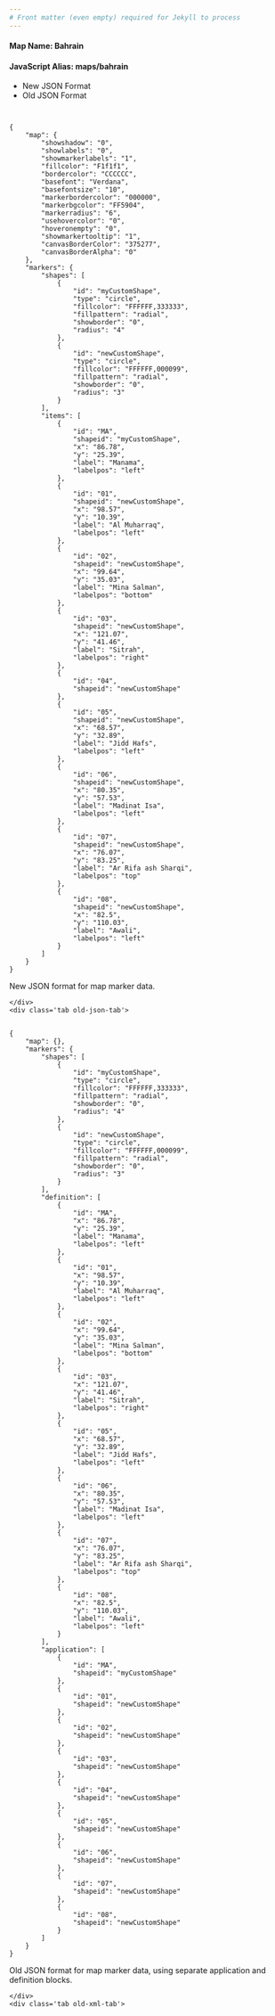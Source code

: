 ```yaml
---
# Front matter (even empty) required for Jekyll to process
---
```


#### Map Name: Bahrain

#### JavaScript Alias: maps/bahrain


<div class="code-wrapper">
<ul class='code-tabs'>
    <li class='active'>
        <a data-toggle='new-json'>New JSON Format</a>
    </li>
    <li>
        <a data-toggle='old-json'>Old JSON Format</a>
    </li>
</ul>
<div class='tab-content'>
    <pre class='plain-code'></pre>
    <div class='tab new-json-tab active'>
<pre><code class="language-javascript">
{
    "map": {
        "showshadow": "0",
        "showlabels": "0",
        "showmarkerlabels": "1",
        "fillcolor": "F1f1f1",
        "bordercolor": "CCCCCC",
        "basefont": "Verdana",
        "basefontsize": "10",
        "markerbordercolor": "000000",
        "markerbgcolor": "FF5904",
        "markerradius": "6",
        "usehovercolor": "0",
        "hoveronempty": "0",
        "showmarkertooltip": "1",
        "canvasBorderColor": "375277",
        "canvasBorderAlpha": "0"
    },
    "markers": {
        "shapes": [
            {
                "id": "myCustomShape",
                "type": "circle",
                "fillcolor": "FFFFFF,333333",
                "fillpattern": "radial",
                "showborder": "0",
                "radius": "4"
            },
            {
                "id": "newCustomShape",
                "type": "circle",
                "fillcolor": "FFFFFF,000099",
                "fillpattern": "radial",
                "showborder": "0",
                "radius": "3"
            }
        ],
        "items": [
            {
                "id": "MA",
                "shapeid": "myCustomShape",
                "x": "86.78",
                "y": "25.39",
                "label": "Manama",
                "labelpos": "left"
            },
            {
                "id": "01",
                "shapeid": "newCustomShape",
                "x": "98.57",
                "y": "10.39",
                "label": "Al Muharraq",
                "labelpos": "left"
            },
            {
                "id": "02",
                "shapeid": "newCustomShape",
                "x": "99.64",
                "y": "35.03",
                "label": "Mina Salman",
                "labelpos": "bottom"
            },
            {
                "id": "03",
                "shapeid": "newCustomShape",
                "x": "121.07",
                "y": "41.46",
                "label": "Sitrah",
                "labelpos": "right"
            },
            {
                "id": "04",
                "shapeid": "newCustomShape"
            },
            {
                "id": "05",
                "shapeid": "newCustomShape",
                "x": "68.57",
                "y": "32.89",
                "label": "Jidd Hafs",
                "labelpos": "left"
            },
            {
                "id": "06",
                "shapeid": "newCustomShape",
                "x": "80.35",
                "y": "57.53",
                "label": "Madinat Isa",
                "labelpos": "left"
            },
            {
                "id": "07",
                "shapeid": "newCustomShape",
                "x": "76.07",
                "y": "83.25",
                "label": "Ar Rifa ash Sharqi",
                "labelpos": "top"
            },
            {
                "id": "08",
                "shapeid": "newCustomShape",
                "x": "82.5",
                "y": "110.03",
                "label": "Awali",
                "labelpos": "left"
            }
        ]
    }
}
</code></pre>


<p class='text-success'>New JSON format for map marker data.</p>

    </div>
    <div class='tab old-json-tab'>
<pre><code class="language-javascript">
{
    "map": {},
    "markers": {
        "shapes": [
            {
                "id": "myCustomShape",
                "type": "circle",
                "fillcolor": "FFFFFF,333333",
                "fillpattern": "radial",
                "showborder": "0",
                "radius": "4"
            },
            {
                "id": "newCustomShape",
                "type": "circle",
                "fillcolor": "FFFFFF,000099",
                "fillpattern": "radial",
                "showborder": "0",
                "radius": "3"
            }
        ],
        "definition": [
            {
                "id": "MA",
                "x": "86.78",
                "y": "25.39",
                "label": "Manama",
                "labelpos": "left"
            },
            {
                "id": "01",
                "x": "98.57",
                "y": "10.39",
                "label": "Al Muharraq",
                "labelpos": "left"
            },
            {
                "id": "02",
                "x": "99.64",
                "y": "35.03",
                "label": "Mina Salman",
                "labelpos": "bottom"
            },
            {
                "id": "03",
                "x": "121.07",
                "y": "41.46",
                "label": "Sitrah",
                "labelpos": "right"
            },
            {
                "id": "05",
                "x": "68.57",
                "y": "32.89",
                "label": "Jidd Hafs",
                "labelpos": "left"
            },
            {
                "id": "06",
                "x": "80.35",
                "y": "57.53",
                "label": "Madinat Isa",
                "labelpos": "left"
            },
            {
                "id": "07",
                "x": "76.07",
                "y": "83.25",
                "label": "Ar Rifa ash Sharqi",
                "labelpos": "top"
            },
            {
                "id": "08",
                "x": "82.5",
                "y": "110.03",
                "label": "Awali",
                "labelpos": "left"
            }
        ],
        "application": [
            {
                "id": "MA",
                "shapeid": "myCustomShape"
            },
            {
                "id": "01",
                "shapeid": "newCustomShape"
            },
            {
                "id": "02",
                "shapeid": "newCustomShape"
            },
            {
                "id": "03",
                "shapeid": "newCustomShape"
            },
            {
                "id": "04",
                "shapeid": "newCustomShape"
            },
            {
                "id": "05",
                "shapeid": "newCustomShape"
            },
            {
                "id": "06",
                "shapeid": "newCustomShape"
            },
            {
                "id": "07",
                "shapeid": "newCustomShape"
            },
            {
                "id": "08",
                "shapeid": "newCustomShape"
            }
        ]
    }
}
</code></pre>


<p class='text-success'>Old JSON format for map marker data, using separate application and definition blocks.</p>

    </div>
    <div class='tab old-xml-tab'>
<pre><code class="language-html">
<map>
	<markers>
	   <shapes>
	        <shape id='myCustomShape' type='circle' fillColor='FFFFFF,333333' fillPattern='radial' showBorder='0' radius='4'/>
			 <shape id='newCustomShape' type='circle' fillColor='FFFFFF,000099' fillPattern='radial' showBorder='0' radius='3'/>
		</shapes>
		<definition>
			<marker id='MA' x='86.78' y='25.39' label='Manama' labelPos='left' />
			<marker id='01' x='98.57' y='10.39' label='Al Muharraq' labelPos='left' />
			<marker id='02' x='99.64' y='35.03' label='Mina Salman' labelPos='bottom'  />
			<marker id='03' x='121.07' y='41.46' label='Sitrah' labelPos='right' />
			<marker id='05' x='68.57' y='32.89' label='Jidd Hafs' labelPos='left'  />
			<marker id='06' x='80.35' y='57.53' label='Madinat Isa' labelPos='left'  />
			<marker id='07' x='76.07' y='83.25' label='Ar Rifa ash Sharqi' labelPos='top'  />
			<marker id='08' x='82.5' y='110.03' label='Awali' labelPos='left'  />
		</definition>
		<application>
			<marker id='MA' shapeId='myCustomShape'  />
			<marker id='01' shapeId='newCustomShape'  />
			<marker id='02' shapeId='newCustomShape'  />
			<marker id='03' shapeId='newCustomShape'  />
			<marker id='04' shapeId='newCustomShape'  />
			<marker id='05' shapeId='newCustomShape'  />
			<marker id='06' shapeId='newCustomShape'  />
			<marker id='07' shapeId='newCustomShape'  />
			<marker id='08' shapeId='newCustomShape'  />

		</application>
	</markers>
</map>
</code></pre>

<p class='text-success'>Old XML format for map marker data, using separate application and definition blocks.</p>

</div>
</div>
</div>
